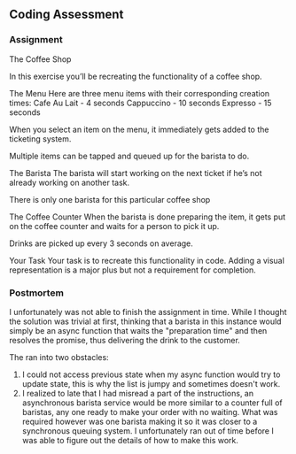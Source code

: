 ## Coding Assessment

### Assignment

The Coffee Shop

In this exercise you’ll be recreating the functionality of a coffee shop.

The Menu
Here are three menu items with their corresponding creation times:
Cafe Au Lait - 4 seconds
Cappuccino - 10 seconds
Expresso - 15 seconds

When you select an item on the menu, it immediately gets added to the ticketing system.

Multiple items can be tapped and queued up for the barista to do.

The Barista
The barista will start working on the next ticket if he’s not already working on another task.

There is only one barista for this particular coffee shop

The Coffee Counter
When the barista is done preparing the item, it gets put on the coffee counter and waits for a person to pick it up.

Drinks are picked up every 3 seconds on average.

Your Task
Your task is to recreate this functionality in code. Adding a visual representation is a major plus but not a requirement for completion.

### Postmortem

I unfortunately was not able to finish the assignment in time. While I thought the solution was trivial at first, thinking that a barista in this instance would simply be an async function that waits the "preparation time" and then resolves the promise, thus delivering the drink to the customer.

The ran into two obstacles:

1. I could not access previous state when my async function would try to update state, this is why the list is jumpy and sometimes doesn't work.
2. I realized to late that I had misread a part of the instructions, an asynchronous barista service would be more similar to a counter full of baristas, any one ready to make your order with no waiting. What was required however was one barista making it so it was closer to a synchronous queuing system. I unfortunately ran out of time before I was able to figure out the details of how to make this work.
